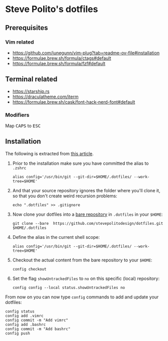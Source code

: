 # Steve Polito's dotfiles

## Prerequisites

### Vim related

- https://github.com/junegunn/vim-plug?tab=readme-ov-file#installation
- https://formulae.brew.sh/formula/ctags#default
- https://formulae.brew.sh/formula/fzf#default

## Terminal related

- https://starship.rs
- https://draculatheme.com/iterm
- https://formulae.brew.sh/cask/font-hack-nerd-font#default

### Modifiers

Map <kbd>CAPS</kbd> to <kbd>ESC</kbd>

## Installation

The following is extracted from [this article][].

1. Prior to the installation make sure you have committed the alias to `.zshrc`

    ```
    alias config='/usr/bin/git --git-dir=$HOME/.dotfiles/ --work-tree=$HOME'
    ```

2. And that your source repository ignores the folder where you'll clone it, so
   that you don't create weird recursion problems:

   ```
   echo ".dotfiles" >> .gitignore
   ```

3. Now clone your dotfiles into a [bare repository][] in `.dotfiles` in your `$HOME`:

    ```
    git clone --bare  https://github.com/stevepolitodesign/dotfiles.git $HOME/.dotfiles
    ```

4. Define the alias in the current shell scope:

    ```
    alias config='/usr/bin/git --git-dir=$HOME/.dotfiles/ --work-tree=$HOME'
    ```

5. Checkout the actual content from the bare repository to your `$HOME`:

    ```
    config checkout
    ```

6. Set the flag `showUntrackedFiles` to `no` on this specific (local) repository:

    ```
    config config --local status.showUntrackedFiles no
    ```

From now on you can now type `config` commands to add and update your dotfiles:

```
config status
config add .vimrc
config commit -m "Add vimrc"
config add .bashrc
config commit -m "Add bashrc"
config push
```

[this article]: https://www.atlassian.com/git/tutorials/dotfiles
[bare repository]: https://git-scm.com/book/en/v2/Git-on-the-Server-Getting-Git-on-a-Server.html#_getting_git_on_a_server
